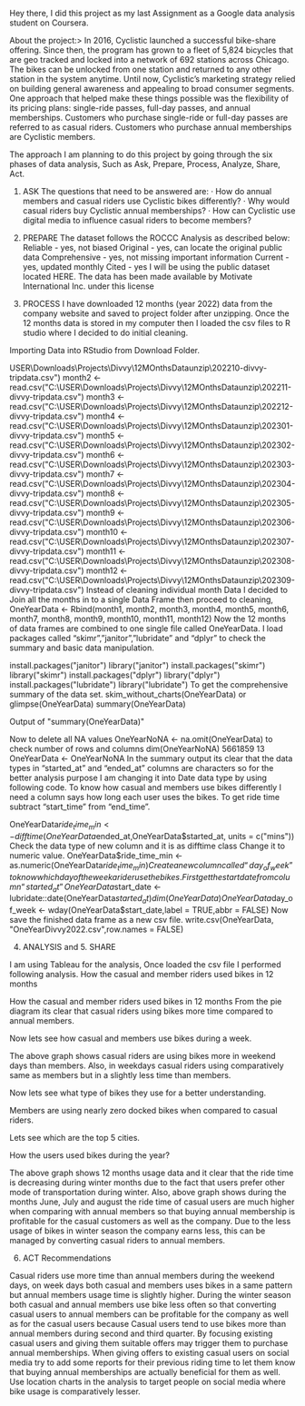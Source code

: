 Hey there, 
I did this project as my last Assignment as a Google data analysis student on Coursera.

About the project:>
In 2016, Cyclistic launched a successful bike-share offering. Since then, the program has grown to a fleet of 5,824 bicycles that are geo tracked and locked into a network of 692 stations across Chicago. The bikes can be unlocked from one station and returned to any other station in the system anytime. Until now, Cyclistic’s marketing strategy relied on building general awareness and appealing to broad consumer segments. One approach that helped make these things possible was the flexibility of its pricing plans: single-ride passes, full-day passes, and annual memberships. Customers who purchase single-ride or full-day passes are referred to as casual riders. Customers who purchase annual memberships are Cyclistic members. 

The approach
I am planning to do this project by going through the six phases of data analysis,
Such as Ask, Prepare, Process, Analyze, Share, Act.

1. ASK 
The questions that need to be answered are:
·         How do annual members and casual riders use Cyclistic bikes differently?
·         Why would casual riders buy Cyclistic annual memberships?
·         How can Cyclistic use digital media to influence casual riders to become members?

2. PREPARE 
The dataset follows the ROCCC Analysis as described below:
Reliable - yes, not biased
Original - yes, can locate the original public data
Comprehensive - yes, not missing important information
Current - yes, updated monthly
Cited - yes
I will be using the public dataset located HERE. The data has been made available by Motivate International Inc. under this license 

3. PROCESS
I have downloaded 12 months (year 2022) data from the company website and saved to project folder after unzipping.
Once the 12 months data is stored in my computer then I loaded the csv files to R studio where I decided to do initial cleaning.

Importing Data into RStudio from Download Folder.


USER\\Downloads\\Projects\\Divvy\\12MOnthsDataunzip\\202210-divvy-tripdata.csv")
month2 <-read.csv("C:\\USER\\Downloads\\Projects\\Divvy\\12MOnthsDataunzip\\202211-divvy-tripdata.csv")
month3 <-read.csv("C:\\USER\\Downloads\\Projects\\Divvy\\12MOnthsDataunzip\\202212-divvy-tripdata.csv")
month4 <-read.csv("C:\\USER\\Downloads\\Projects\\Divvy\\12MOnthsDataunzip\\202301-divvy-tripdata.csv")
month5 <-read.csv("C:\\USER\\Downloads\\Projects\\Divvy\\12MOnthsDataunzip\\202302-divvy-tripdata.csv")
month6 <-read.csv("C:\\USER\\Downloads\\Projects\\Divvy\\12MOnthsDataunzip\\202303-divvy-tripdata.csv")
month7 <-read.csv("C:\\USER\\Downloads\\Projects\\Divvy\\12MOnthsDataunzip\\202304-divvy-tripdata.csv")
month8 <-read.csv("C:\\USER\\Downloads\\Projects\\Divvy\\12MOnthsDataunzip\\202305-divvy-tripdata.csv")
month9 <-read.csv("C:\\USER\\Downloads\\Projects\\Divvy\\12MOnthsDataunzip\\202306-divvy-tripdata.csv")
month10 <-read.csv("C:\\USER\\Downloads\\Projects\\Divvy\\12MOnthsDataunzip\\202307-divvy-tripdata.csv")
month11 <-read.csv("C:\\USER\\Downloads\\Projects\\Divvy\\12MOnthsDataunzip\\202308-divvy-tripdata.csv")
month12 <-read.csv("C:\\USER\\Downloads\\Projects\\Divvy\\12MOnthsDataunzip\\202309-divvy-tripdata.csv")
Instead of cleaning individual month Data I decided to Join all the months in to a single Data Frame then proceed to cleaning,
OneYearData <- Rbind(month1, month2, month3, month4, month5, month6, month7, month8, month9, month10, month11, month12)
Now the 12 months of data frames are combined to one single file called OneYearData.
I load packages called “skimr”,”janitor”,”lubridate” and “dplyr” to check the summary and basic data manipulation.


install.packages("janitor")
library("janitor")
install.packages("skimr")
library("skimr")
install.packages("dplyr")
library("dplyr")
install.packages("lubridate")
library("lubridate")
To get the comprehensive summary of the data set.
skim_without_charts(OneYearData) or glimpse(OneYearData)
summary(OneYearData)

Output of "summary(OneYearData)"

Now to delete all NA values
 OneYearNoNA <- na.omit(OneYearData)
to check number of rows and columns
dim(OneYearNoNA)
5661859      13
OneYearData <- OneYearNoNA
In the summary output its clear that the data types in “started_at” and “ended_at” columns are characters so for the better analysis purpose I am changing it into Date data type by using following code.
To know how casual and members use bikes differently I need a column says how long each user uses the bikes.
To get ride time subtract “start_time” from “end_time”.
 
OneYearData$ride_time_min <- difftime(OneYearData$ended_at,OneYearData$started_at, units = c("mins"))
Check the data type of new column and it is as difftime class
Change it to numeric value.
OneYearData$ride_time_min <- as.numeric(OneYearData$ride_time_min)
Create a new column called “day_of_week” to know which day of the week a rider use the bikes.
First get the start date from column “started_at”
OneYearData$start_date <- lubridate::date(OneYearData$started_at)
dim(OneYearData)
OneYearData$day_of_week <- wday(OneYearData$start_date,label = TRUE,abbr = FALSE)
Now save the finished data frame as a new csv file.
write.csv(OneYearData, "OneYearDivvy2022.csv",row.names = FALSE)

4. ANALYSIS and 5. SHARE

I am using Tableau for the analysis, Once loaded the csv file I performed following analysis.
How the casual and member riders used bikes in 12 months


How the casual and member riders used bikes in 12 months
From the pie diagram its clear that casual riders using bikes more time compared to annual members.

Now lets see how casual and members use bikes during a week.



The above graph shows casual riders are using bikes more in weekend days than members. Also, in weekdays casual riders using comparatively same as members but in a slightly less time than members.

Now lets see what type of bikes they use for a better understanding.



Members are using nearly zero docked bikes when compared to casual riders.

Lets see which are the top 5 cities.



How the users used bikes during the year?


The above graph shows 12 months usage data and it clear that the ride time is decreasing during winter months due to the fact that users prefer other mode of transportation during winter.
Also, above graph shows during the months June, July and august the ride time of casual users are much higher when comparing with annual members so that buying annual membership is profitable for the casual customers as well as the company. Due to the less usage of bikes in winter season the company earns less, this can be managed by converting casual riders to annual members.

6. ACT
Recommendations
 
Casual riders use more time than annual members during the weekend days, on week days both casual and members uses bikes in a same pattern but annual members usage time is slightly higher.
During the winter season both casual and annual members use bike less often so that converting casual users to annual members can be profitable for the company as well as for the casual users because Casual users tend to use bikes more than annual members during second and third quarter.
By focusing existing casual users and giving them suitable offers may trigger them to purchase annual memberships.
When giving offers to existing casual users on social media try to add some reports for their previous riding time to let them know that buying annual memberships are actually beneficial for them as well.
Use location charts in the analysis to target people on social media where bike usage is comparatively lesser.
